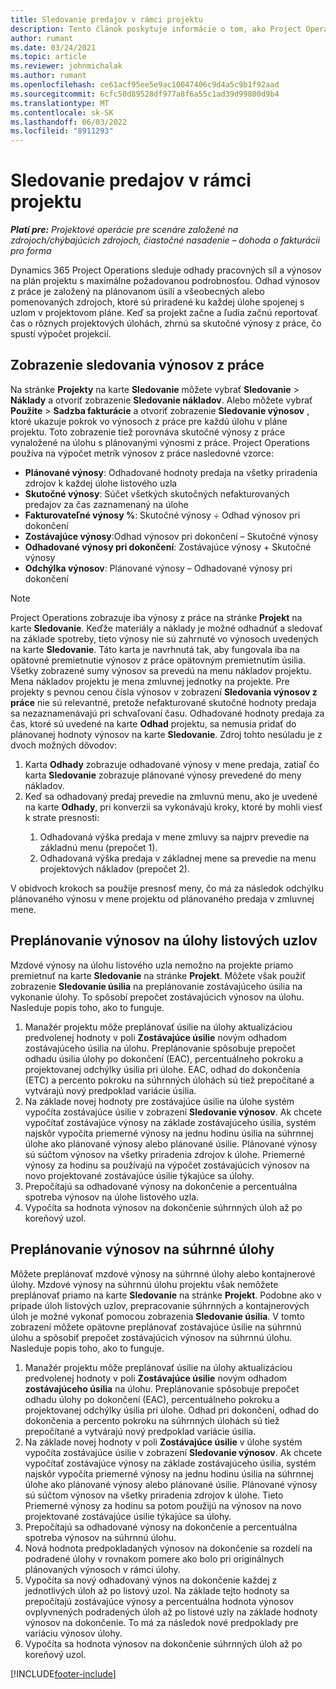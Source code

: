```yaml
---
title: Sledovanie predajov v rámci projektu
description: Tento článok poskytuje informácie o tom, ako Project Operations sleduje pokrok oproti výnosom z práce na projekte.
author: rumant
ms.date: 03/24/2021
ms.topic: article
ms.reviewer: johnmichalak
ms.author: rumant
ms.openlocfilehash: ce61acf95ee5e9ac10047406c9d4a5c9b1f92aad
ms.sourcegitcommit: 6cfc50d89528df977a8f6a55c1ad39d99800d9b4
ms.translationtype: MT
ms.contentlocale: sk-SK
ms.lasthandoff: 06/03/2022
ms.locfileid: "8911293"
---
```

# <a name="project-sales-tracking"></a>Sledovanie predajov v rámci projektu

_**Platí pre:** Projektové operácie pre scenáre založené na zdrojoch/chýbajúcich zdrojoch, čiastočné nasadenie – dohoda o fakturácii pro forma_

Dynamics 365 Project Operations sleduje odhady pracovných síl a výnosov na plán projektu s maximálne požadovanou podrobnosťou. Odhad výnosov z práce je založený na plánovanom úsilí a všeobecných alebo pomenovaných zdrojoch, ktoré sú priradené ku každej úlohe spojenej s uzlom v projektovom pláne. Keď sa projekt začne a ľudia začnú reportovať čas o rôznych projektových úlohách, zhrnú sa skutočné výnosy z práce, čo spustí výpočet projekcií.

## <a name="labor-revenue-tracking-view"></a>Zobrazenie sledovania výnosov z práce

Na stránke **Projekty** na karte **Sledovanie** môžete vybrať **Sledovanie** > **Náklady** a otvoriť zobrazenie **Sledovanie nákladov**. Alebo môžete vybrať **Použite** > **Sadzba fakturácie** a otvoriť zobrazenie **Sledovanie výnosov** , ktoré ukazuje pokrok vo výnosoch z práce pre každú úlohu v pláne projektu. Toto zobrazenie tiež porovnáva skutočné výnosy z práce vynaložené na úlohu s plánovanými výnosmi z práce. Project Operations používa na výpočet metrík výnosov z práce nasledovné vzorce:

- **Plánované výnosy**: Odhadované hodnoty predaja na všetky priradenia zdrojov k každej úlohe listového uzla
- **Skutočné výnosy**: Súčet všetkých skutočných nefakturovaných predajov za čas zaznamenaný na úlohe
- **Fakturovateľné výnosy %**: Skutočné výnosy ÷ Odhad výnosov pri dokončení
- **Zostávajúce výnosy**:Odhad výnosov pri dokončení – Skutočné výnosy
- **Odhadované výnosy pri dokončení**: Zostávajúce výnosy + Skutočné výnosy
- **Odchýlka výnosov**: Plánované výnosy – Odhadované výnosy pri dokončení


> [!NOTE]
> Project Operations zobrazuje iba výnosy z práce na stránke **Projekt** na karte **Sledovanie**. Keďže materiály a náklady je možné odhadnúť a sledovať na základe spotreby, tieto výnosy nie sú zahrnuté vo výnosoch uvedených na karte **Sledovanie**. Táto karta je navrhnutá tak, aby fungovala iba na opätovné premietnutie výnosov z práce opätovným premietnutím úsilia.  
> Všetky zobrazené sumy výnosov sa prevedú na menu nákladov projektu. Mena nákladov projektu je mena zmluvnej jednotky na projekte. Pre projekty s pevnou cenou čísla výnosov v zobrazení **Sledovania výnosov z práce** nie sú relevantné, pretože nefakturované skutočné hodnoty predaja sa nezaznamenávajú pri schvaľovaní času.
> Odhadované hodnoty predaja za čas, ktoré sú uvedené na karte **Odhad** projektu, sa nemusia pridať do plánovanej hodnoty výnosov na karte **Sledovanie**. Zdroj tohto nesúladu je z dvoch možných dôvodov:
><ol>
   ><li> Karta <b>Odhady</b> zobrazuje odhadované výnosy v mene predaja, zatiaľ čo karta <b>Sledovanie</b> zobrazuje plánované výnosy prevedené do meny nákladov. </li>
   ><li> Keď sa odhadovaný predaj prevedie na zmluvnú menu, ako je uvedené na karte <b>Odhady</b>, pri konverzii sa vykonávajú kroky, ktoré by mohli viesť k strate presnosti: </li>
><ol>
><li> Odhadovaná výška predaja v mene zmluvy sa najprv prevedie na základnú menu (prepočet 1).</li>
><li> Odhadovaná výška predaja v základnej mene sa prevedie na menu projektových nákladov (prepočet 2). </li>
></ol>
></ol>
> V obidvoch krokoch sa použije presnosť meny, čo má za následok odchýlku plánovaného výnosu v mene projektu od plánovaného predaja v zmluvnej mene.
   

## <a name="reprojecting-revenues-on-leaf-node-tasks"></a>Preplánovanie výnosov na úlohy listových uzlov

Mzdové výnosy na úlohu listového uzla nemožno na projekte priamo premietnuť na karte **Sledovanie** na stránke **Projekt**. Môžete však použiť zobrazenie **Sledovanie úsilia** na preplánovanie zostávajúceho úsilia na vykonanie úlohy. To spôsobí prepočet zostávajúcich výnosov na úlohu. Nasleduje popis toho, ako to funguje.

1. Manažér projektu môže preplánovať úsilie na úlohy aktualizáciou predvolenej hodnoty v poli **Zostávajúce úsilie** novým odhadom zostávajúceho úsilia na úlohu. Preplánovanie spôsobuje prepočet odhadu úsilia úlohy po dokončení (EAC), percentuálneho pokroku a projektovanej odchýlky úsilia pri úlohe. EAC, odhad do dokončenia (ETC) a percento pokroku na súhrnných úlohách sú tiež prepočítané a vytvárajú nový predpoklad variácie úsilia.
2. Na základe novej hodnoty pre zostávajúce úsilie na úlohe systém vypočíta zostávajúce úsilie v zobrazení **Sledovanie výnosov**. Ak chcete vypočítať zostávajúce výnosy na základe zostávajúceho úsilia, systém najskôr vypočíta priemerné výnosy na jednu hodinu úsilia na súhrnnej úlohe ako plánované výnosy alebo plánované úsilie. Plánované výnosy sú súčtom výnosov na všetky priradenia zdrojov k úlohe. Priemerné výnosy za hodinu sa používajú na výpočet zostávajúcich výnosov na novo projektované zostávajúce úsilie týkajúce sa úlohy.
3. Prepočítajú sa odhadované výnosy na dokončenie a percentuálna spotreba výnosov na úlohe listového uzla.
4. Vypočíta sa hodnota výnosov na dokončenie súhrnných úloh až po koreňový uzol.

## <a name="reprojecting-revenues-on-summary-tasks"></a>Preplánovanie výnosov na súhrnné úlohy

Môžete preplánovať mzdové výnosy na súhrnné úlohy alebo kontajnerové úlohy. Mzdové výnosy na súhrnnú úlohu projektu však nemôžete preplánovať priamo na karte **Sledovanie** na stránke **Projekt**. Podobne ako v prípade úloh listových uzlov, prepracovanie súhrnných a kontajnerových úloh je možné vykonať pomocou zobrazenia **Sledovanie úsilia**. V tomto zobrazení môžete opätovne preplánovať zostávajúce úsilie na súhrnnú úlohu a spôsobiť prepočet zostávajúcich výnosov na súhrnnú úlohu. Nasleduje popis toho, ako to funguje.

1. Manažér projektu môže preplánovať úsilie na úlohy aktualizáciou predvolenej hodnoty v poli **Zostávajúce úsilie** novým odhadom **zostávajúceho úsilia** na úlohu. Preplánovanie spôsobuje prepočet odhadu úlohy po dokončení (EAC), percentuálneho pokroku a projektovanej odchýlky úsilia pri úlohe. Odhad pri dokončení, odhad do dokončenia a percento pokroku na súhrnných úlohách sú tiež prepočítané a vytvárajú nový predpoklad variácie úsilia.
2. Na základe novej hodnoty v poli **Zostávajúce úsilie** v úlohe systém vypočíta zostávajúce úsilie v zobrazení **Sledovanie výnosov**. Ak chcete vypočítať zostávajúce výnosy na základe zostávajúceho úsilia, systém najskôr vypočíta priemerné výnosy na jednu hodinu úsilia na súhrnnej úlohe ako plánované výnosy alebo plánované úsilie. Plánované výnosy sú súčtom výnosov na všetky priradenia zdrojov k úlohe. Tieto Priemerné výnosy za hodinu sa potom použijú na výnosov na novo projektované zostávajúce úsilie týkajúce sa úlohy.
3. Prepočítajú sa odhadované výnosy na dokončenie a percentuálna spotreba výnosov na súhrnnú úlohu.
4. Nová hodnota predpokladaných výnosov na dokončenie sa rozdelí na podradené úlohy v rovnakom pomere ako bolo pri originálnych plánovaných výnosoch v rámci úlohy.
5. Vypočíta sa nový odhadovaný výnos na dokončenie každej z jednotlivých úloh až po listový uzol. Na základe tejto hodnoty sa prepočítajú zostávajúce výnosy a percentuálna hodnota výnosov ovplyvnených podradených úloh až po listové uzly na základe hodnoty výnosov na dokončenie. To má za následok nové predpoklady pre variáciu výnosov úlohy. 
6. Vypočíta sa hodnota výnosov na dokončenie súhrnných úloh až po koreňový uzol.


[!INCLUDE[footer-include](../includes/footer-banner.md)]

